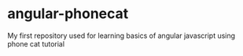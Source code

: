 angular-phonecat
================

My first repository used for learning basics of angular javascript using phone cat tutorial
